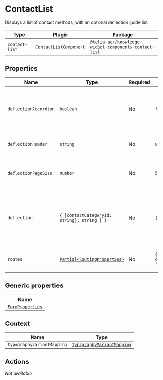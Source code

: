 # ContactList

Displays a list of contact methods, with an optional deflection guide list.

| Type           | Plugin                 | Package                                               |
| -------------- | ---------------------- | ----------------------------------------------------- |
| `contact-list` | `ContactListComponent` | `@telia-ace/knowledge-widget-components-contact-list` |

## Properties

| Name                  | Type                                                                                      | Required | Default                          | Description                                                                   |
| --------------------- | ----------------------------------------------------------------------------------------- | -------- | -------------------------------- | ----------------------------------------------------------------------------- |
| `deflectionAccordion` | `boolean`                                                                                 | No       | `false`                          | Whether or not guides should be expandable within the deflection guide list.  |
| `deflectionHeader`    | `string`                                                                                  | No       | `undefined`                      | Header text for deflection list.                                              |
| `deflectionPageSize`  | `number`                                                                                  | No       | `5`                              | Maximun number of guides to fetch per category.                               |
| `deflection`          | `{ [contactCategoryId: string]: string[] }`                                               | No       | `{}`                             | Map between contact method categories and guide categories to fetch data for. |
| `routes`              | [`Partial<RoutingProperties>`](/component-reference/generic-properties#routingproperties) | No       | `{ contactCategory: 'contact' }` | Map of routes to be used by the component.                                    |

## Generic properties

| Name                                                                       |
| -------------------------------------------------------------------------- |
| [`FormProperties`](/component-reference/generic-properties#formproperties) |

## Context

| Name                       | Type                                                                                           |
| -------------------------- | ---------------------------------------------------------------------------------------------- |
| `typographyVariantMapping` | [`TypographyVariantMapping`](/component-reference/context-properties#typographyvariantmapping) |

## Actions

_Not available_
